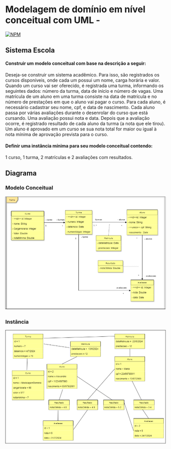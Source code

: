 # Modelagem de domínio em nível conceitual com UML -
[![NPM](https://img.shields.io/npm/l/react)](https://github.com/neliocursos/exemplo-readme/blob/main/LICENSE) 
## Sistema Escola
#### Construir um modelo conceitual com base na descrição a seguir:
Deseja-se construir um sistema acadêmico. Para isso, são registrados os cursos disponíveis, onde cada um possui um nome, carga horária e valor. Quando um curso vai ser oferecido, é registrada uma turma, informando os seguintes dados: número da turma, data de início e número de vagas. Uma matrícula de um aluno em uma turma consiste na data de matrícula e no número de prestações em que o aluno vai pagar o curso. Para cada aluno, é necessário cadastrar seu nome, cpf, e data de nascimento. Cada aluno passa por várias avaliações durante o desenrolar do curso que está cursando. Uma avaliação possui nota e data. Depois que a avaliação ocorre, é registrado resultado de cada aluno da turma (a nota que ele tirou). Um aluno é aprovado em um curso se sua nota total for maior ou igual à nota mínima de aprovação prevista para o curso.
#### Definir uma instância mínima para seu modelo conceitual contendo:
1 curso, 1 turma, 2 matrículas e 2 avaliações com resultados.

## Diagrama
### Modelo Conceitual
![myimage](https://github.com/Ribeirosk8/Sistema-Escola/blob/main/Modelo%20conceitual.png)
### Instância 
![myimage](https://github.com/Ribeirosk8/Sistema-Escola/blob/main/Inst%C3%A2ncia.png)


